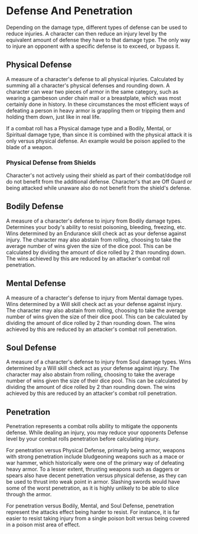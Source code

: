 # Defense And Penetration

Depending on the damage type, different types of defense can be used to reduce injuries. A character can then reduce an injury level by the equivalent amount of defense they have to that damage type. The only way to injure an opponent with a specific defense is to exceed, or bypass it.

## Physical Defense

A measure of a character's defense to all physical injuries. Calculated by summing all a character's physical defenses and rounding down. A character can wear two pieces of armor in the same category, such as wearing a gambeson under chain mail or a breastplate, which was most certainly done in history. In these circumstances the most efficient ways of defeating a person in heavy armor is grappling them or tripping them and holding them down, just like in real life.

If a combat roll has a Physical damage type and a Bodily, Mental, or Spiritual damage type, than since it is combined with the physical attack it is only versus physical defense. An example would be poison applied to the blade of a weapon.

### Physical Defense from Shields

Character's not actively using their shield as part of their combat/dodge roll do not benefit from the additional defense. Character's that are Off Guard or being attacked while unaware also do not benefit from the shield's defense.

## Bodily Defense

A measure of a character's defense to injury from Bodily damage types. Determines your body's ability to resist poisoning, bleeding, freezing, etc. Wins determined by an Endurance skill check act as your defense against injury. The character may also abstain from rolling, choosing to take the average number of wins given the size of the dice pool. This can be calculated by dividing the amount of dice rolled by 2 than rounding down. The wins achieved by this are reduced by an attacker's combat roll penetration.

## Mental Defense

A measure of a character's defense to injury from Mental damage types. Wins determined by a Will skill check act as your defense against injury. The character may also abstain from rolling, choosing to take the average number of wins given the size of their dice pool. This can be calculated by dividing the amount of dice rolled by 2 than rounding down. The wins achieved by this are reduced by an attacker's combat roll penetration.

## Soul Defense

A measure of a character's defense to injury from Soul damage types. Wins determined by a Will skill check act as your defense against injury. The character may also abstain from rolling, choosing to take the average number of wins given the size of their dice pool. This can be calculated by dividing the amount of dice rolled by 2 than rounding down. The wins achieved by this are reduced by an attacker's combat roll penetration.

## Penetration

Penetration represents a combat rolls ability to mitigate the opponents defense. While dealing an injury, you may reduce your opponents Defense level by your combat rolls penetration before calculating injury.

For penetration versus Physical Defense, primarily being armor, weapons with strong penetration include bludgeoning weapons such as a mace or war hammer, which historically were one of the primary way of defeating heavy armor. To a lesser extent, thrusting weapons such as daggers or spears also have decent penetration versus physical defense, as they can be used to thrust into weak point in armor. Slashing swords would have some of the worst penetration, as it is highly unlikely to be able to slice through the armor.

For penetration versus Bodily, Mental, and Soul Defense, penetration represent the attacks effect being harder to resist. For instance, it is far easier to resist taking injury from a single poison bolt versus being covered in a poison mist area of effect.
